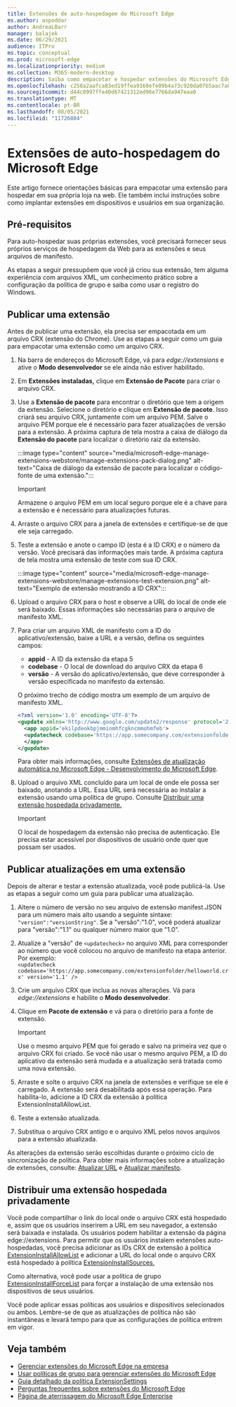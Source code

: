 ```yaml
---
title: Extensões de auto-hospedagem do Microsoft Edge
ms.author: aspoddar
author: AndreaLBarr
manager: balajek
ms.date: 06/29/2021
audience: ITPro
ms.topic: conceptual
ms.prod: microsoft-edge
ms.localizationpriority: medium
ms.collection: M365-modern-desktop
description: Saiba como empacotar e hospedar extensões do Microsoft Edge na empresa.
ms.openlocfilehash: c258a2aafca83ed19ffea9160efe09b4a73c920da07b5aac7a0d5ef546db4822
ms.sourcegitcommit: d44c0997ffe40d67421312ed96e7766da947eaa0
ms.translationtype: MT
ms.contentlocale: pt-BR
ms.lasthandoff: 08/05/2021
ms.locfileid: "11726804"
---
```

# <a name="self-host-microsoft-edge-extensions"></a>Extensões de auto-hospedagem do Microsoft Edge

Este artigo fornece orientações básicas para empacotar uma extensão para hospedar em sua própria loja na web. Ele também inclui instruções sobre como implantar extensões em dispositivos e usuários em sua organização.

## <a name="prerequisites"></a>Pré-requisitos

Para auto-hospedar suas próprias extensões, você precisará fornecer seus próprios serviços de hospedagem da Web para as extensões e seus arquivos de manifesto.

 As etapas a seguir pressupõem que você já criou sua extensão, tem alguma experiência com arquivos XML, um conhecimento prático sobre a configuração da política de grupo e saiba como usar o registro do Windows.

## <a name="publish-an-extension"></a>Publicar uma extensão

Antes de publicar uma extensão, ela precisa ser empacotada em um arquivo CRX (extensão do Chrome). Use as etapas a seguir como um guia para empacotar uma extensão como um arquivo CRX.

1. Na barra de endereços do Microsoft Edge, vá para *edge://extensions* e ative o **Modo desenvolvedor** se ele ainda não estiver habilitado.
2. Em **Extensões instaladas,** clique em **Extensão de Pacote** para criar o arquivo CRX.
3. Use a **Extensão de pacote** para encontrar o diretório que tem a origem da extensão. Selecione o diretório e clique em **Extensão de pacote**.  Isso criará seu arquivo CRX, juntamente com um arquivo PEM. Salve o arquivo PEM porque ele é necessário para fazer atualizações de versão para a extensão. A próxima captura de tela mostra a caixa de diálogo da **Extensão do pacote** para localizar o diretório raiz da extensão.

   :::image type="content" source="media/microsoft-edge-manage-extensions-webstore/manage-extensions-pack-dialog.png" alt-text="Caixa de diálogo da extensão de pacote para localizar o código-fonte de uma extensão.":::

   > [!IMPORTANT]
   > Armazene o arquivo PEM em um local seguro porque ele é a chave para a extensão e é necessário para atualizações futuras.

4. Arraste o arquivo CRX para a janela de extensões e certifique-se de que ele seja carregado.
5. Teste a extensão e anote o campo ID (esta é a ID CRX) e o número da versão. Você precisará das informações mais tarde. A próxima captura de tela mostra uma extensão de teste com sua ID CRX.

   :::image type="content" source="media/microsoft-edge-manage-extensions-webstore/manage-extensions-test-extension.png" alt-text="Exemplo de extensão mostrando a ID CRX":::

6. Upload o arquivo CRX para o host e observe a URL do local de onde ele será baixado. Essas informações são necessárias para o arquivo de manifesto XML.
7. Para criar um arquivo XML de manifesto com a ID do aplicativo/extensão, baixe a URL e a versão, defina os seguintes campos:  

   - **appid** - A ID da extensão da etapa 5
   - **codebase** - O local de download do arquivo CRX da etapa 6
   - **versão** - A versão do aplicativo/extensão, que deve corresponder à versão especificada no manifesto da extensão.

   O próximo trecho de código mostra um exemplo de um arquivo de manifesto XML.

   ```xml
   <?xml version='1.0' encoding='UTF-8'?> 
   <gupdate xmlns='http://www.google.com/update2/response' protocol='2.0'> 
     <app appid='ekilpdeokbpjmminmhfcgkncmmohmfeb'> 
     <updatecheck codebase='https://app.somecompany.com/extensionfolder/helloworld.crx' version='1.0' /> 
     </app> 
   </gupdate> 
   ```

   Para obter mais informações, consulte [Extensões de atualização automática no Microsoft Edge - Desenvolvimento do Microsoft Edge](/microsoft-edge/extensions-chromium/enterprise/auto-update).

8. Upload o arquivo XML concluído para um local de onde ele possa ser baixado, anotando a URL. Essa URL será necessária ao instalar a extensão usando uma política de grupo. Consulte [Distribuir uma extensão hospedada privadamente.](#distribute-a-privately-hosted-extension)

   > [!IMPORTANT]
   > O local de hospedagem da extensão não precisa de autenticação. Ele precisa estar acessível por dispositivos de usuário onde quer que possam ser usados.

## <a name="publish-updates-to-an-extension"></a>Publicar atualizações em uma extensão

Depois de alterar e testar a extensão atualizada, você pode publicá-la. Use as etapas a seguir como um guia para publicar uma atualização.

1. Altere o número de versão no seu arquivo de extensão manifest.JSON para um número mais alto usando a seguinte sintaxe: `"version":"versionString"`. Se a "versão":"1.0", você poderá atualizar para "versão":"1.1" ou qualquer número maior que "1.0".
2. Atualize a "versão" de `<updatecheck>` no arquivo XML para corresponder ao número que você colocou no arquivo de manifesto na etapa anterior. Por exemplo:<br>`<updatecheck codebase='https://app.somecompany.com/extensionfolder/helloworld.crx' version='1.1' />`
3. Crie um arquivo CRX que inclua as novas alterações. Vá para *edge://extensions* e habilite o **Modo desenvolvedor**.
4. Clique em **Pacote de extensão** e vá para o diretório para a fonte de extensão.

   > [!IMPORTANT]
   > Use o mesmo arquivo PEM que foi gerado e salvo na primeira vez que o arquivo CRX foi criado. Se você não usar o mesmo arquivo PEM, a ID do aplicativo da extensão será mudada e a atualização será tratada como uma nova extensão.

5. Arraste e solte o arquivo CRX na janela de extensões e verifique se ele é carregado. A extensão será desabilitada após essa operação. Para habilita-lo, adicione a ID CRX da extensão à política ExtensionInstallAllowList. 
6. Teste a extensão atualizada.
7. Substitua o arquivo CRX antigo e o arquivo XML pelos novos arquivos para a extensão atualizada.

As alterações da extensão serão escolhidas durante o próximo ciclo de sincronização de política. Para obter mais informações sobre a atualização de extensões, consulte: [Atualizar URL](/microsoft-edge/extensions-chromium/enterprise/auto-update#update-url) e [Atualizar manifesto](/microsoft-edge/extensions-chromium/enterprise/auto-update#updated-manifest).

## <a name="distribute-a-privately-hosted-extension"></a>Distribuir uma extensão hospedada privadamente

Você pode compartilhar o link do local onde o arquivo CRX está hospedado e, assim que os usuários inserirem a URL em seu navegador, a extensão será baixada e instalada. Os usuários podem habilitar a extensão da página edge://extensions. Para permitir que os usuários instalem extensões auto-hospedadas, você precisa adicionar as IDs CRX de extensão à política [ExtensionInstallAllowList](/deployedge/microsoft-edge-policies#extensioninstallallowlist) e adicionar a URL do local onde o arquivo CRX está hospedado à política [ExtensionInstallSources.](/deployedge/microsoft-edge-policies#extensioninstallsources)

Como alternativa, você pode usar a política de grupo [ExtensionInstallForceList](/deployedge/microsoft-edge-manage-extensions-policies#force-install-an-extension) para forçar a instalação de uma extensão nos dispositivos de seus usuários.

Você pode aplicar essas políticas aos usuários e dispositivos selecionados ou ambos. Lembre-se de que as atualizações de política não são instantâneas e levará tempo para que as configurações de política entrem em vigor.

## <a name="see-also"></a>Veja também

- [Gerenciar extensões do Microsoft Edge na empresa](microsoft-edge-manage-extensions.md)
- [Usar políticas de grupo para gerenciar extensões do Microsoft Edge](microsoft-edge-manage-extensions-policies.md)
- [Guia detalhado da política ExtensionSettings](microsoft-edge-manage-extensions-ref-guide.md)
- [Perguntas frequentes sobre extensões do Microsoft Edge](microsoft-edge-manage-extensions-faq.md)
- [Página de aterrissagem do Microsoft Edge Enterprise](https://aka.ms/EdgeEnterprise)
